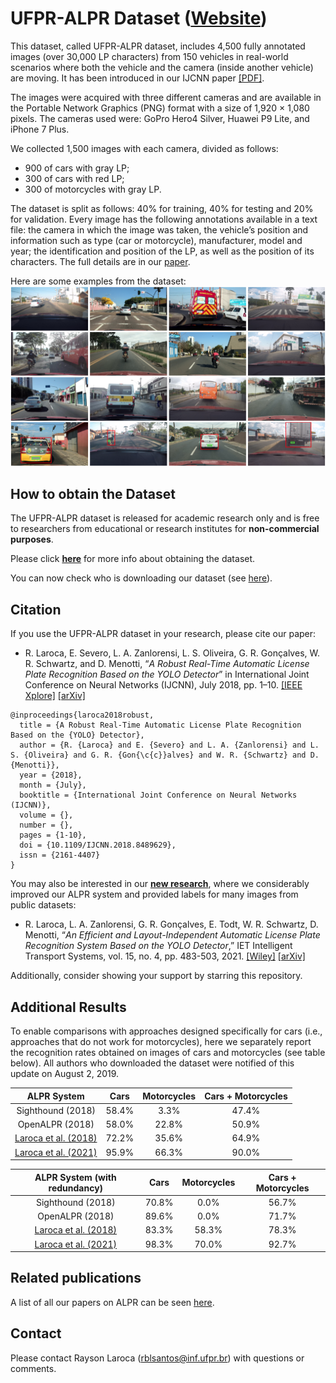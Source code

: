 # UFPR-ALPR Dataset ([Website](https://web.inf.ufpr.br/vri/databases/ufpr-alpr/))

This dataset, called UFPR-ALPR dataset, includes 4,500 fully annotated images (over 30,000 LP characters) from 150 vehicles in real-world scenarios where both the vehicle and the camera (inside another vehicle) are moving. It has been introduced in our IJCNN paper [[PDF]](./pdfs/laroca2018robust.pdf).

The images were acquired with three different cameras and are available in the Portable Network Graphics (PNG) format with a size of 1,920 × 1,080 pixels. The cameras used were: GoPro Hero4 Silver, Huawei P9 Lite, and iPhone 7 Plus.

We collected 1,500 images with each camera, divided as follows:

* 900 of cars with gray LP;
* 300 of cars with red LP;
* 300 of motorcycles with gray LP.

The dataset is split as follows: 40% for training, 40% for testing and 20% for validation. Every image has the following annotations available in a text file: the camera in which the image was taken, the vehicle’s position and information such as type (car or motorcycle), manufacturer, model and year; the identification and position of the LP, as well as the position of its characters. The full details are in our [paper](./pdfs/laroca2018robust.pdf).


Here are some examples from the dataset:  
<img src="./media/samples.png"/>

## How to obtain the Dataset

The UFPR-ALPR dataset is released for academic research only and is free to researchers from educational or research institutes for **non-commercial purposes**.

Please click [**here**](./license-agreement.md) for more info about obtaining the dataset.

You can now check who is downloading our dataset (see [here](https://raysonlaroca.github.io/misc/ufpr-alpr-map/index.html)).

## Citation

If you use the UFPR-ALPR dataset in your research, please cite our paper:

* R. Laroca, E. Severo, L. A. Zanlorensi, L. S. Oliveira, G. R. Gonçalves, W. R. Schwartz, and D. Menotti, “*A Robust Real-Time Automatic License Plate Recognition Based on the YOLO Detector*” in International Joint Conference on Neural Networks (IJCNN), July 2018, pp. 1–10. [[IEEE Xplore]](https://www.doi.org/10.1109/IJCNN.2018.8489629) [[arXiv]](https://arxiv.org/abs/1802.09567)

```
@inproceedings{laroca2018robust,
  title = {A Robust Real-Time Automatic License Plate Recognition Based on the {YOLO} Detector},
  author = {R. {Laroca} and E. {Severo} and L. A. {Zanlorensi} and L. S. {Oliveira} and G. R. {Gon{\c{c}}alves} and W. R. {Schwartz} and D. {Menotti}},
  year = {2018},
  month = {July},
  booktitle = {International Joint Conference on Neural Networks (IJCNN)},
  volume = {},
  number = {},
  pages = {1-10},
  doi = {10.1109/IJCNN.2018.8489629},
  issn = {2161-4407}
}
```

You may also be interested in our [**new research**](./pdfs/laroca2021efficient.pdf), where we considerably improved our ALPR system and provided labels for many images from public datasets:

* R. Laroca, L. A. Zanlorensi, G. R. Gonçalves, E. Todt, W. R. Schwartz, D. Menotti, “*An Efficient and Layout-Independent Automatic License Plate Recognition System Based on the YOLO Detector*,” IET Intelligent Transport Systems, vol. 15, no. 4, pp. 483-503, 2021. [[Wiley]](https://doi.org/10.1049/itr2.12030) [[arXiv]](https://arxiv.org/abs/1909.01754)

Additionally, consider showing your support by starring this repository.

## Additional Results

To enable comparisons with approaches designed specifically for cars (i.e., approaches that do not work for motorcycles), here we separately report the recognition rates obtained on images of cars and motorcycles (see table below). All authors who downloaded the dataset were notified of this update on August 2, 2019.

|        ALPR System       |  Cars | Motorcycles | Cars + Motorcycles |
|:------------------------:|:-----:|:-----------:|:------------------:|
|     Sighthound (2018)    | 58.4% |     3.3%    |        47.4%       |
|      OpenALPR (2018)     | 58.0% |    22.8%    |        50.9%       |
|      [Laroca et al. (2018)](./pdfs/laroca2018robust.pdf)     | 72.2% |    35.6%    |        64.9%       |
| [Laroca et al. (2021)](./pdfs/laroca2021efficient.pdf) | 95.9% |    66.3%    |        90.0%       |

| ALPR System (with redundancy) |  Cars | Motorcycles | Cars + Motorcycles |
|:-----------------------------:|:-----:|:-----------:|:------------------:|
|       Sighthound (2018)       | 70.8% |     0.0%    |        56.7%       |
|        OpenALPR (2018)        | 89.6% |     0.0%    |        71.7%       |
|        [Laroca et al. (2018)](./pdfs/laroca2018robust.pdf)        | 83.3% |    58.3%    |        78.3%       |
|    [Laroca et al. (2021)](./pdfs/laroca2021efficient.pdf)   | 98.3% |    70.0%    |        92.7%       |

## Related publications

A list of all our papers on ALPR can be seen [here](https://scholar.google.com/scholar?hl=pt-BR&as_sdt=0%2C5&as_ylo=2018&q=allintitle%3A+plate+OR+license+OR+vehicle+author%3A%22Rayson+Laroca%22&btnG=).

## Contact

Please contact Rayson Laroca ([rblsantos@inf.ufpr.br](mailto:rblsantos@inf.ufpr.br)) with questions or comments.
